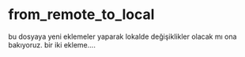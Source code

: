 # from_remote_to_local

bu dosyaya yeni eklemeler yaparak lokalde değişiklikler olacak mı ona bakıyoruz.
bir iki ekleme....
